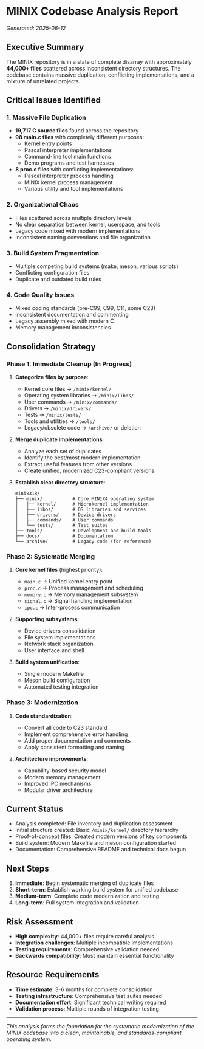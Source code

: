 # MINIX Codebase Analysis Report
*Generated: 2025-06-12*

## Executive Summary
The MINIX repository is in a state of complete disarray with approximately **44,000+ files** scattered across inconsistent directory structures. The codebase contains massive duplication, conflicting implementations, and a mixture of unrelated projects.

## Critical Issues Identified

### 1. Massive File Duplication
- **19,717 C source files** found across the repository
- **98 main.c files** with completely different purposes:
  - Kernel entry points
  - Pascal interpreter implementations  
  - Command-line tool main functions
  - Demo programs and test harnesses
- **8 proc.c files** with conflicting implementations:
  - Pascal interpreter process handling
  - MINIX kernel process management
  - Various utility and tool implementations

### 2. Organizational Chaos
- Files scattered across multiple directory levels
- No clear separation between kernel, userspace, and tools
- Legacy code mixed with modern implementations
- Inconsistent naming conventions and file organization

### 3. Build System Fragmentation
- Multiple competing build systems (make, meson, various scripts)
- Conflicting configuration files
- Duplicate and outdated build rules

### 4. Code Quality Issues
- Mixed coding standards (pre-C99, C99, C11, some C23)
- Inconsistent documentation and commenting
- Legacy assembly mixed with modern C
- Memory management inconsistencies

## Consolidation Strategy

### Phase 1: Immediate Cleanup (In Progress)
1. **Categorize files by purpose**:
   - Kernel core files → `/minix/kernel/`
   - Operating system libraries → `/minix/libos/`
   - User commands → `/minix/commands/`
   - Drivers → `/minix/drivers/`
   - Tests → `/minix/tests/`
   - Tools and utilities → `/tools/`
   - Legacy/obsolete code → `/archive/` or deletion

2. **Merge duplicate implementations**:
   - Analyze each set of duplicates
   - Identify the best/most modern implementation
   - Extract useful features from other versions
   - Create unified, modernized C23-compliant versions

3. **Establish clear directory structure**:
   ```
   minix318/
   ├── minix/           # Core MINIX4 operating system
   │   ├── kernel/      # Microkernel implementation
   │   ├── libos/       # OS libraries and services
   │   ├── drivers/     # Device drivers
   │   ├── commands/    # User commands
   │   └── tests/       # Test suites
   ├── tools/           # Development and build tools
   ├── docs/            # Documentation
   └── archive/         # Legacy code (for reference)
   ```

### Phase 2: Systematic Merging
1. **Core kernel files** (highest priority):
   - `main.c` → Unified kernel entry point
   - `proc.c` → Process management and scheduling
   - `memory.c` → Memory management subsystem
   - `signal.c` → Signal handling implementation
   - `ipc.c` → Inter-process communication

2. **Supporting subsystems**:
   - Device drivers consolidation
   - File system implementations
   - Network stack organization
   - User interface and shell

3. **Build system unification**:
   - Single modern Makefile
   - Meson build configuration
   - Automated testing integration

### Phase 3: Modernization
1. **Code standardization**:
   - Convert all code to C23 standard
   - Implement comprehensive error handling
   - Add proper documentation and comments
   - Apply consistent formatting and naming

2. **Architecture improvements**:
   - Capability-based security model
   - Modern memory management
   - Improved IPC mechanisms
   - Modular driver architecture

## Current Status
- Analysis completed: File inventory and duplication assessment
- Initial structure created: Basic `/minix/kernel/` directory hierarchy
- Proof-of-concept files: Created modern versions of key components
- Build system: Modern Makefile and meson configuration started
- Documentation: Comprehensive README and technical docs begun

## Next Steps
1. **Immediate**: Begin systematic merging of duplicate files
2. **Short-term**: Establish working build system for unified codebase
3. **Medium-term**: Complete code modernization and testing
4. **Long-term**: Full system integration and validation

## Risk Assessment
- **High complexity**: 44,000+ files require careful analysis
- **Integration challenges**: Multiple incompatible implementations
- **Testing requirements**: Comprehensive validation needed
- **Backwards compatibility**: Must maintain essential functionality

## Resource Requirements
- **Time estimate**: 3-6 months for complete consolidation
- **Testing infrastructure**: Comprehensive test suites needed
- **Documentation effort**: Significant technical writing required
- **Validation process**: Multiple rounds of integration testing

---
*This analysis forms the foundation for the systematic modernization of the MINIX codebase into a clean, maintainable, and standards-compliant operating system.*
